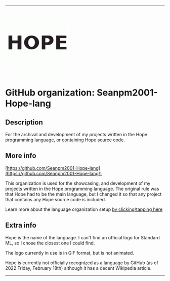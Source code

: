 
***

<!--
<details open><summary><p>Click/tap here to expand/collapse the full resolution (vector) logo for this project</p></summary>

![ML_Logo.svg failed to load. The file may be missing or corrupt. Check the file path for errors first.](/AdditionalInfo/2/Seanpm2001-Hope-lang/ML_logo.svg)

</details>

<details><summary><p>Click/tap here to expand/collapse the non-vector (raster) logo for this project</p></summary>
!-->

![Hope200px.gif failed to load. The file may be missing or corrupt. Check the file path for errors first.](/AdditionalInfo/2/Seanpm2001-Hope-lang/Hope200px.gif)

<!--
</details>
!-->

# GitHub organization: Seanpm2001-Hope-lang

## Description

For the archival and development of my projects written in the Hope programming language, or containing Hope source code.

## More info

[https://github.com/Seanpm2001-Hope-lang](https://github.com/Seanpm2001-Hope-lang/)

This organization is used for the showcasing, and development of my projects written in the Hope programming language. The original rule was that Hope had to be the main language, but I changed it so that any project that contains any Hope source code is included.

Learn more about the language organization setup [by clicking/tapping here](/AdditionalInfo/LanguageOrgs/README.md)

## Extra info

Hope is the name of the language. I can't find an official logo for Standard ML, so I chose the closest one I could find.

The logo currently in use is in GIF format, but is not animated.

Hope is currently not officially recognized as a language by GitHub (as of 2022 Friday, February 18th) although it has a decent Wikipedia article.

***
